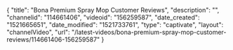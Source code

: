 {
    "title": "Bona Premium Spray Mop Customer Reviews",
    "description": "",
    "channelid": "114661406",
    "videoid": "156259587",
    "date_created": "1521665651",
    "date_modified": "1521733761",
    "type": "captivate",
    "layout": "channelVideo",
    "url": "\/latest-videos\/bona-premium-spray-mop-customer-reviews\/114661406-156259587"
}
